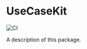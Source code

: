 # UseCaseKit

![CI](https://github.com/crexista/UseCaseKit/workflows/CI/badge.svg)

A description of this package.
